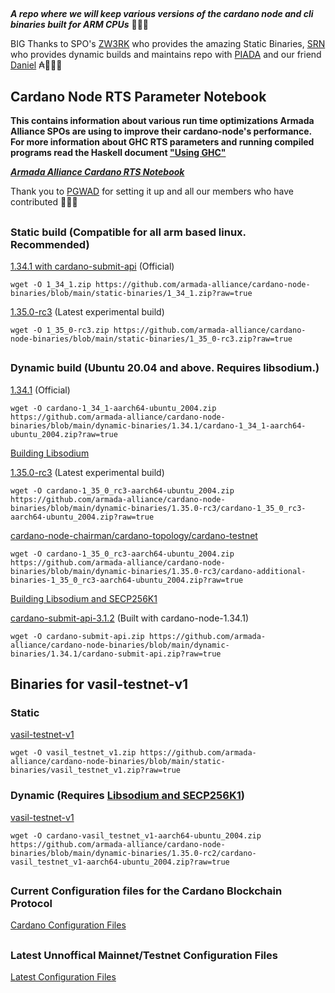 ##
***A repo where we will keep various versions of the cardano node and cli binaries built for ARM CPUs*** 🏴‍☠️🦾

BIG Thanks to SPO's [ZW3RK](https://twitter.com/zw3rkpool/) who provides the amazing Static Binaries, [SRN](https://armada-alliance.com/stake-pools/cc1b1c03798884c636703443a23b8d9e827d6c0417921600394198a0) who provides dynamic builds and maintains repo with [PIADA](https://armada-alliance.com/stake-pools/b8d8742c7b7b512468448429c776b3b0f824cef460db61aa1d24bc65) and our friend [Daniel](https://github.com/rekuenkdr) ₳🏴‍☠️🙏
## Cardano Node RTS Parameter Notebook

**This contains information about various run time optimizations Armada Alliance SPOs are using to improve their cardano-node's performance. For more information about GHC RTS parameters and running compiled programs read the Haskell document ["Using GHC"](https://downloads.haskell.org/~ghc/latest/docs/html/users_guide/runtime_control.html)**

***[Armada Alliance Cardano RTS Notebook](https://docs.google.com/spreadsheets/d/1sw_fzqoubOEG6lMpWKVzCF8yISfY4YFAvnx_5E5T-1s/edit#gid=0)***

Thank you to [PGWAD](https://armada-alliance.com/stake-pools/7e45a7e6ab3afcf99120e97aedf84e706e43d829ddc610ad667a85a3) for setting it up and all our members who have contributed 🙏🏴‍☠️

##
### Static build (Compatible for all arm based linux. Recommended)
[1.34.1 with cardano-submit-api](https://github.com/armada-alliance/cardano-node-binaries/blob/main/static-binaries/1_34_1.zip?raw=true) (Official)

```
wget -O 1_34_1.zip https://github.com/armada-alliance/cardano-node-binaries/blob/main/static-binaries/1_34_1.zip?raw=true
```

[1.35.0-rc3](https://github.com/armada-alliance/cardano-node-binaries/blob/main/static-binaries/1_35_0-rc3.zip?raw=true) (Latest experimental build)

```
wget -O 1_35_0-rc3.zip https://github.com/armada-alliance/cardano-node-binaries/blob/main/static-binaries/1_35_0-rc3.zip?raw=true
```

##
### Dynamic build (Ubuntu 20.04 and above. Requires libsodium.)
[1.34.1](https://github.com/armada-alliance/cardano-node-binaries/blob/main/dynamic-binaries/1.34.1/cardano-1_34_1-aarch64-ubuntu_2004.zip?raw=true) (Official)

```
wget -O cardano-1_34_1-aarch64-ubuntu_2004.zip https://github.com/armada-alliance/cardano-node-binaries/blob/main/dynamic-binaries/1.34.1/cardano-1_34_1-aarch64-ubuntu_2004.zip?raw=true
```

[Building Libsodium](https://github.com/armada-alliance/cardano-node-binaries/blob/main/dynamic-binaries/1.34.1/README.MD)

[1.35.0-rc3](https://github.com/armada-alliance/cardano-node-binaries/blob/main/dynamic-binaries/1.35.0-rc3/cardano-1_35_0_rc3-aarch64-ubuntu_2004.zip?raw=true) (Latest experimental build)

```
wget -O cardano-1_35_0_rc3-aarch64-ubuntu_2004.zip https://github.com/armada-alliance/cardano-node-binaries/blob/main/dynamic-binaries/1.35.0-rc3/cardano-1_35_0_rc3-aarch64-ubuntu_2004.zip?raw=true
```

[cardano-node-chairman/cardano-topology/cardano-testnet](https://github.com/armada-alliance/cardano-node-binaries/blob/main/dynamic-binaries/1.35.0-rc3/cardano-additional-binaries-1_35_0_rc3-aarch64-ubuntu_2004.zip?raw=true)

```
wget -O cardano-1_35_0_rc3-aarch64-ubuntu_2004.zip https://github.com/armada-alliance/cardano-node-binaries/blob/main/dynamic-binaries/1.35.0-rc3/cardano-additional-binaries-1_35_0_rc3-aarch64-ubuntu_2004.zip?raw=true
```

[Building Libsodium and SECP256K1](https://github.com/armada-alliance/cardano-node-binaries/blob/main/dynamic-binaries/1.35.0-rc3/README.MD)

[cardano-submit-api-3.1.2](https://github.com/armada-alliance/cardano-node-binaries/blob/main/dynamic-binaries/1.34.1/cardano-submit-api.zip?raw=true) (Built with cardano-node-1.34.1)

```
wget -O cardano-submit-api.zip https://github.com/armada-alliance/cardano-node-binaries/blob/main/dynamic-binaries/1.34.1/cardano-submit-api.zip?raw=true
```

##
## Binaries for vasil-testnet-v1

### Static
[vasil-testnet-v1](https://github.com/armada-alliance/cardano-node-binaries/blob/main/static-binaries/vasil_testnet_v1.zip?raw=true)

```
wget -O vasil_testnet_v1.zip https://github.com/armada-alliance/cardano-node-binaries/blob/main/static-binaries/vasil_testnet_v1.zip?raw=true
```

### Dynamic (Requires [Libsodium and SECP256K1](https://github.com/armada-alliance/cardano-node-binaries/blob/main/dynamic-binaries/1.35.0-rc1/README.MD)) 
[vasil-testnet-v1](https://github.com/armada-alliance/cardano-node-binaries/blob/main/dynamic-binaries/vasil-testnet-v1/cardano-vasil_testnet_v1-aarch64-ubuntu_2004.zip?raw=true)

```
wget -O cardano-vasil_testnet_v1-aarch64-ubuntu_2004.zip https://github.com/armada-alliance/cardano-node-binaries/blob/main/dynamic-binaries/1.35.0-rc2/cardano-vasil_testnet_v1-aarch64-ubuntu_2004.zip?raw=true
```


##
### Current Configuration files for the Cardano Blockchain Protocol

[Cardano Configuration Files](https://hydra.iohk.io/build/7654130/download/1/index.html)


##
### Latest Unnoffical Mainnet/Testnet Configuration Files
[Latest Configuration Files](https://hydra.iohk.io/job/Cardano/iohk-nix/cardano-deployment/latest-finished/download/1/index.html)
